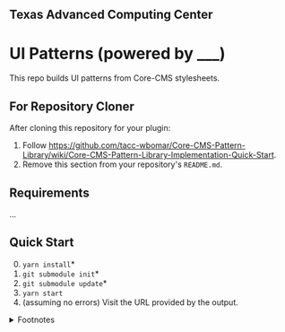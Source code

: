 ## Texas Advanced Computing Center
# UI Patterns (powered by ___)

This repo builds UI patterns from Core-CMS stylesheets.


## For Repository Cloner

After cloning this repository for your plugin:

1. Follow https://github.com/tacc-wbomar/Core-CMS-Pattern-Library/wiki/Core-CMS-Pattern-Library-Implementation-Quick-Start.
2. Remove this section from your repository's `README.md`.


## Requirements

...

## Quick Start

0. `yarn install`\*
1. `git submodule init`\*
2. `git submodule update`\*
3. `yarn start`
4. (assuming no errors) Visit the URL provided by the output.

<details><summary>Footnotes</summary>

\* Git submodule (at least alone) may not be an ideal solution for acquiring Core-CMS stylesheets, because it requires a manual update to retrieve different styles.

</details>
